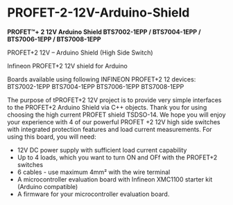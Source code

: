 # PROFET-2-12V-Arduino-Shield
**PROFET™+ 2 12V Arduino Shield BTS7002-1EPP / BTS7004-1EPP / BTS7006-1EPP / BTS7008-1EPP**

PROFET+2 12V – Arduino Shield (High Side Switch)

Infineon PROFET+2 12V shield for Arduino

Boards available using following INFINEON PROFET+2 12 devices:
BTS7002-1EPP 
BTS7004-1EPP 
BTS7006-1EPP 
BTS7008-1EPP

The purpose of tPROFET+2 12V project is to provide very simple interfaces to the PROFET+2 Arduino Shield via C++ objects.
Thank you for using choosing the high current PROFET shield TSDSO-14. We hope you will enjoy your experience with 4 of our powerful PROFET +2 12V high side switches with integrated protection features and load current measurements.
For using this board, you will need:
- 12V DC power supply with sufficient load current capability
- Up to 4 loads, which you want to turn ON and OFf with the PROFET+2 switches
- 6 cables - use maximum 4mm² with the wire terminal
- A microcontroller evaluation board with Infineon XMC1100 starter kit (Arduino compatible)
- A firmware for your microcontroller evaluation board.


